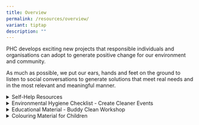 ```yaml
---
title: Overview
permalink: /resources/overview/
variant: tiptap
description: ""
---
```

<p>PHC develops exciting new projects that responsible individuals and organisations
can adopt to generate positive change for our environment and community.</p>
<p>As much as possible, we put our ears, hands and feet on the ground to
listen to social conversations to generate solutions that meet real needs
and in the most relevant and meaningful manner.</p>
<div data-type="detailGroup" class="isomer-accordion isomer-accordion-white">
<details class="isomer-details">
<summary>Self-Help Resources</summary>
<div data-type="detailsContent" class="isomer-details-content">
<h3>CleanPod</h3>
<p>On the yearly average, there are 700 over clean-ups at recreational beaches.
With the increased frequency of ad-hoc clean-ups, more tools and materials
are purchased by the communities by for activities. These new tools and
materials are often under-utilised, with an average of only 1 to 2 hours
of utility before being store away or disposed of.
<br>
<br>Find out how PHC aims to help create a more sustainable way to support
clean-ups with&nbsp;<a href="https://www.publichygienecouncil.sg/resources/cleanpod" rel="noopener noreferrer nofollow" target="_blank">CleanPod</a>.</p>
<h3>Instructional Video</h3>
<p>First time initiating a clean-up for your community, school or company?
<br><a href="https://youtu.be/7HUKURRekxU" rel="noopener noreferrer nofollow" target="_blank">Watch</a>&nbsp;and
learn how to organise a clean-up in less than 120 seconds!</p>
</div>
</details>
<details class="isomer-details">
<summary>Environmental Hygiene Checklist - Create Cleaner Events</summary>
<div data-type="detailsContent" class="isomer-details-content">
<h3>Environmental Hygiene Checklist</h3>
<p>Good hygiene practices should be continued to safeguard wider public health.
The PHC have developed an&nbsp;<a href="/files/Resources/phc_environmental_hygiene_checklist___jul_2023.pdf" rel="noopener noreferrer nofollow" target="_blank">Environmental Hygiene Checklist</a>&nbsp;to
guide businesses in practising good environmental hygiene routines. We
encourage all premises operators to make use of this checklist to maintain
good hygiene standards.&nbsp;</p>
<h3>Create Cleaner Events Playbook</h3>
<p>Events often generate litter and research has shown that people are more
likely to improperly dispose of their trash when there is litter around.
This&nbsp;<a href="/files/Resources/create_cleaner_events_playbook.pdf" rel="noopener noreferrer nofollow" target="_blank">Create Cleaner Events Playbook</a>&nbsp;is
a guide to mitigating litter at mass events. This is a particularly helpful
resource for event organisers to refer - Before, During and After events
to successfully provide cleaner and more enjoyable experience for your
participants.</p>
</div>
</details>
<details class="isomer-details">
<summary>Educational Material - Buddy Clean Workshop</summary>
<div data-type="detailsContent" class="isomer-details-content">
<h3>Keep SG Clean Comic Strip Competition 2022</h3>
<p>Secondary school students across the nation drew on their talent for art
and storytelling to create comics on keeping Singapore clean. Catch the
best works&nbsp;<a href="https://heyzine.com/flip-book/e0f7380861.html" rel="noopener noreferrer nofollow" target="_blank">here</a>!&nbsp;
<br>
<br>
</p>
<div class="isomer-image-wrapper">
<img style="width: 100%" height="auto" width="100%" alt="Keep SG Clean Comic Strip Competition 2022" src="/images/Resources/comic98999ba4388c44b4b2dfc93a3dc1801e.jpg">
</div>
<h3>Clean It Forward Conversation with Youths</h3>
<p>Snapshot of the discussion at the Clean It Forward with Youths:</p>
<p></p>
<div class="isomer-image-wrapper">
<img style="width: 100%" height="auto" width="100%" alt="Keep SG Clean Comic Strip Competition 2022" src="/images/Resources/clean_it_forward_conversation_with_youths_scribe.jpg">
</div>
<h3>Keep Singapore Clean Movement in Schools</h3>
<p><a href="/files/Resources/phc_nea_keep_singapore_clean_movement.pdf" rel="noopener noreferrer nofollow" target="_blank">Keep Singapore Clean Movement in Schools’ educational resource pack</a>&nbsp;incorporates
relevant information and educational materials collated from various sources,
targeted at Pre-school, Primary and Secondary level. It serves as an essential
handbook for the students, parents and teachers.</p>
<p></p>
<h4>Background</h4>
<p>The Keep Singapore Clean Movement (KSCM) in Schools is a student-driven
and school-supported effort for students to take ownership of the cleanliness
of their school and the environment. It was launched by the Ministry of
Education (MOE) in July 2014 and supported by the Public Hygiene Council
(PHC).</p>
<p>In line with the KSCM in Schools, ‘Buddy Clean Workshop’, a capacity building
programme titled to assist schools to educate students on the importance
of keeping their school clean as well as to train them in the various skills
(e.g. teamwork, communication) required for the cleaning activities. It
is an environment-based Values-In-Action (VIA) programme targeting at the&nbsp;<strong>Primary 3 and 4 students</strong>,
which schools can take up to fulfil the Character &amp; Citizenship curriculum.</p>
<h4>Buddy Clean Workshop</h4>
<p>The Buddy Clean Workshop is based on NEA’s programme – Project Buddy Clean,
which aims to inculcate positive social values and norms on cleanliness
amongst students. The project leveraged peer influence and feedback to
shape the behaviour of students. It also helps to foster shared ownership
and responsibility of common spaces through regular cohort-wide cleaning.
For more information on Project Buddy Clean and to download a copy of the
Resource Kit which consists of lessons plans to implement the project,
please&nbsp;<a href="/files/Resources/phc_nea_keep_singapore_clean_movement.pdf" rel="noopener noreferrer nofollow" target="_blank">click here</a>.</p>
<p><strong>The Buddy Clean Workshop comprises of three key components and learning outcomes:</strong>
</p>
<p><strong>1. Introduction</strong>
</p>
<p>Students are introduced to the consequences of littering and the need
to keep their school clean and&nbsp;undergo discussion on the role of cleaners
to develop empathy and respect for them.
<br>
</p>
<p><strong>2. Capacity Building</strong>
</p>
<p>Students undergo activities to learn how to communicate effectively, listen
actively and work together as a team to keep the school clean and&nbsp;learn
the various cleaning skills (e.g. how to sweep, mop) to conduct hands-on
cleaning activities in school.&nbsp;
<br>
</p>
<p><strong>3. Discussion and Reflection</strong>
</p>
<p>Students discuss their group’s performance and reflect on what they have
learnt and the areas of improvement.</p>
<p>For more information, please email to:&nbsp;<a href="https://heyzine.com/flip-book/e0f7380861.html" rel="noopener noreferrer nofollow" target="_blank">ask@publichygienecouncil.sg</a>
</p>
</div>
</details>
<details class="isomer-details">
<summary>Colouring Material for Children</summary>
<div data-type="detailsContent" class="isomer-details-content">
<h3>Keep SG Clean Supermons Colouring Materials</h3>
<p><a href="/files/Resources/KeepSGClean_Supermons_Colouring_Materials.pdf" rel="noopener noreferrer nofollow" target="_blank">Download</a> these
colouring materials to reinforce learning about good public hygiene habits
while keeping children entertained.</p>
<div class="isomer-image-wrapper">
<img style="width: 100%" height="auto" width="100%" alt="" src="/images/Resources/Coloring Material for Children/PHC_Colouring_Page_5.png">
</div>
<div class="isomer-image-wrapper">
<img style="width: 100%" height="auto" width="100%" alt="" src="/images/Resources/Coloring Material for Children/PHC_Colouring_Page_4.png">
</div>
<div class="isomer-image-wrapper">
<img style="width: 100%" height="auto" width="100%" alt="PHC  Colouring Material Page 3" src="/images/Resources/Coloring Material for Children/PHC_Colouring_Page_3.png">
</div>
<div class="isomer-image-wrapper">
<img style="width: 100%" height="auto" width="100%" alt="PHC  Colouring Material Page 2" src="/images/Resources/Coloring Material for Children/PHC_Colouring_Page_2.png">
</div>
<div class="isomer-image-wrapper">
<img style="width: 100%" height="auto" width="100%" alt="PHC  Colouring Material Page 1" src="/images/Resources/Coloring Material for Children/PHC_Colouring_Page_1.png">
</div>
</div>
</details>
</div>
<p></p>